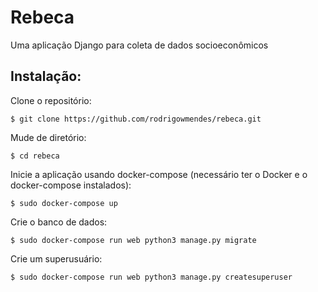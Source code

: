 # Rebeca

Uma aplicação Django para coleta de dados socioeconômicos

## Instalação: 

Clone o repositório:

`$ git clone https://github.com/rodrigowmendes/rebeca.git`

Mude de diretório:

`$ cd rebeca`


Inicie a aplicação usando docker-compose (necessário ter o Docker e o docker-compose instalados):

`$ sudo docker-compose up`


Crie o banco de dados:

`$ sudo docker-compose run web python3 manage.py migrate` 


Crie um superusuário:

`$ sudo docker-compose run web python3 manage.py createsuperuser`  

